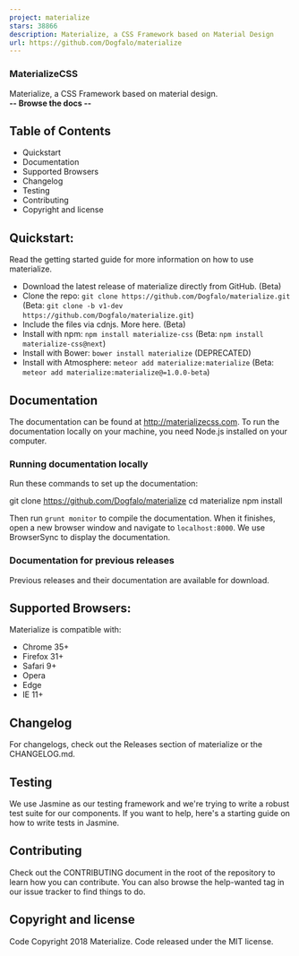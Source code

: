 ```yaml
---
project: materialize
stars: 38866
description: Materialize, a CSS Framework based on Material Design
url: https://github.com/Dogfalo/materialize
---
```


### MaterializeCSS

Materialize, a CSS Framework based on material design.  
**\-- Browse the docs --**  
  

Table of Contents
-----------------

-   Quickstart
-   Documentation
-   Supported Browsers
-   Changelog
-   Testing
-   Contributing
-   Copyright and license

Quickstart:
-----------

Read the getting started guide for more information on how to use materialize.

-   Download the latest release of materialize directly from GitHub. (Beta)
-   Clone the repo: `git clone https://github.com/Dogfalo/materialize.git` (Beta: `git clone -b v1-dev https://github.com/Dogfalo/materialize.git`)
-   Include the files via cdnjs. More here. (Beta)
-   Install with npm: `npm install materialize-css` (Beta: `npm install materialize-css@next`)
-   Install with Bower: `bower install materialize` (DEPRECATED)
-   Install with Atmosphere: `meteor add materialize:materialize` (Beta: `meteor add materialize:materialize@=1.0.0-beta`)

Documentation
-------------

The documentation can be found at http://materializecss.com. To run the documentation locally on your machine, you need Node.js installed on your computer.

### Running documentation locally

Run these commands to set up the documentation:

git clone https://github.com/Dogfalo/materialize
cd materialize
npm install

Then run `grunt monitor` to compile the documentation. When it finishes, open a new browser window and navigate to `localhost:8000`. We use BrowserSync to display the documentation.

### Documentation for previous releases

Previous releases and their documentation are available for download.

Supported Browsers:
-------------------

Materialize is compatible with:

-   Chrome 35+
-   Firefox 31+
-   Safari 9+
-   Opera
-   Edge
-   IE 11+

Changelog
---------

For changelogs, check out the Releases section of materialize or the CHANGELOG.md.

Testing
-------

We use Jasmine as our testing framework and we're trying to write a robust test suite for our components. If you want to help, here's a starting guide on how to write tests in Jasmine.

Contributing
------------

Check out the CONTRIBUTING document in the root of the repository to learn how you can contribute. You can also browse the help-wanted tag in our issue tracker to find things to do.

Copyright and license
---------------------

Code Copyright 2018 Materialize. Code released under the MIT license.
